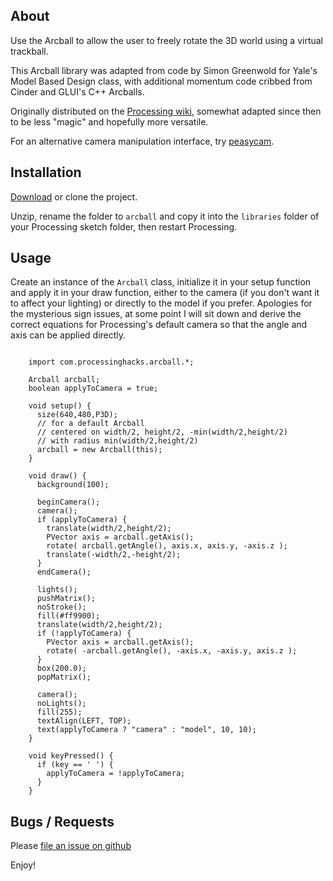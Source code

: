 
## About

Use the Arcball to allow the user to freely rotate the 3D world using a virtual trackball.

This Arcball library was adapted from code by Simon Greenwold for Yale's Model Based Design
class, with additional momentum code cribbed from Cinder and GLUI's C++ Arcballs.

Originally distributed on the [Processing wiki](http://wiki.processing.org/w/Arcball), somewhat
adapted since then to be less "magic" and hopefully more versatile.

For an alternative camera manipulation interface, try [peasycam](https://github.com/jdf/peasycam).

## Installation

[Download](https://github.com/RandomEtc/processing-arcball/zipball/master) or clone the project.

Unzip, rename the folder to `arcball` and copy it into the `libraries` folder of your Processing sketch folder, then restart Processing.

## Usage

Create an instance of the `Arcball` class, initialize it in your setup function and apply it
in your draw function, either to the camera (if you don't want it to affect your lighting) or
directly to the model if you prefer. Apologies for the mysterious sign issues, at some point
I will sit down and derive the correct equations for Processing's default camera so that the
angle and axis can be applied directly.


```processing

    import com.processinghacks.arcball.*;

    Arcball arcball;
    boolean applyToCamera = true;

    void setup() {
      size(640,480,P3D);
      // for a default Arcball
      // centered on width/2, height/2, -min(width/2,height/2)
      // with radius min(width/2,height/2)
      arcball = new Arcball(this);
    }

    void draw() {
      background(100);

      beginCamera();
      camera();
      if (applyToCamera) {
        translate(width/2,height/2);
        PVector axis = arcball.getAxis();
        rotate( arcball.getAngle(), axis.x, axis.y, -axis.z );
        translate(-width/2,-height/2);
      }
      endCamera();

      lights();
      pushMatrix();
      noStroke();
      fill(#ff9900);
      translate(width/2,height/2);
      if (!applyToCamera) {
        PVector axis = arcball.getAxis();
        rotate( -arcball.getAngle(), -axis.x, -axis.y, axis.z );
      }
      box(200.0);
      popMatrix();

      camera();
      noLights();
      fill(255);
      textAlign(LEFT, TOP);
      text(applyToCamera ? "camera" : "model", 10, 10);
    }

    void keyPressed() {
      if (key == ' ') {
        applyToCamera = !applyToCamera;
      }
    }

```

## Bugs / Requests

Please [file an issue on github](https://github.com/RandomEtc/processing-arcball/issues)

Enjoy!

